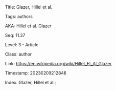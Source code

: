 Title:  Glazer, Hillel et al.

Tags:   authors

AKA:    Hillel et al. Glazer

Seq:    11.37

Level:  3 - Article

Class:  author

Link:   https://en.wikipedia.org/wiki/Hillel_Et_Al_Glazer

Timestamp: 20230209212848

Index:  Glazer, Hillel et al.; 
